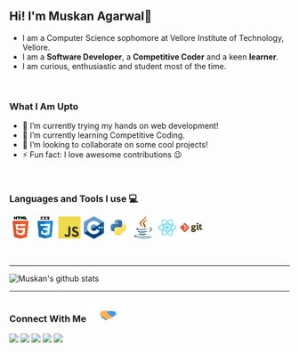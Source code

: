 ## Hi! I'm Muskan Agarwal👋

-  I am a Computer Science sophomore at Vellore Institute of Technology, Vellore.
-  I am a <b>Software Developer</b>, a <b>Competitive Coder</b> and a keen <b>learner</b>.
- I am curious, enthusiastic and student most of the time.


<br />

### What I Am Upto

- 🔭 I’m currently trying my hands on web development!
- 🌱 I’m currently learning Competitive Coding.
- 👯 I’m looking to collaborate on some cool projects!
- ⚡ Fun fact: I love awesome contributions 😉

<br />

###  Languages and Tools I use 💻<br />
  <code><img height="40" src="https://raw.githubusercontent.com/github/explore/80688e429a7d4ef2fca1e82350fe8e3517d3494d/topics/html/html.png"></code>
  <code><img height="40" src="https://raw.githubusercontent.com/github/explore/80688e429a7d4ef2fca1e82350fe8e3517d3494d/topics/css/css.png"></code>
  <code><img height="40" src="https://raw.githubusercontent.com/github/explore/80688e429a7d4ef2fca1e82350fe8e3517d3494d/topics/javascript/javascript.png"></code>
  <code><img height="40" src="https://raw.githubusercontent.com/github/explore/80688e429a7d4ef2fca1e82350fe8e3517d3494d/topics/cpp/cpp.png"></code>
  <code><img height="40" src="https://raw.githubusercontent.com/github/explore/80688e429a7d4ef2fca1e82350fe8e3517d3494d/topics/python/python.png"></code>
  <code><img height="40" src="https://raw.githubusercontent.com/github/explore/80688e429a7d4ef2fca1e82350fe8e3517d3494d/topics/java/java.png"></code>
  <code><img height="40" src="https://raw.githubusercontent.com/github/explore/80688e429a7d4ef2fca1e82350fe8e3517d3494d/topics/react/react.png"></code>
  <code><img height="40" src="https://raw.githubusercontent.com/github/explore/80688e429a7d4ef2fca1e82350fe8e3517d3494d/topics/git/git.png"></code>


<br />

---
![Muskan's github stats](https://github-readme-stats.vercel.app/api?username=muskan278&show_icons=true_color=fff&icon_color=037AFE&text_color=000000&bg_color=ffffff)

---


### Connect With Me <img src="https://github.com/muskan278/muskan278/blob/main/assets/Handshake.gif" height="32px">
[<img src="https://img.shields.io/badge/Facebook-1877F2?style=for-the-badge&logo=facebook&logoColor=white">](https://www.facebook.com/profile.php?id=100008465166208) 
[<img src="https://img.shields.io/badge/Instagram-E4405F?style=for-the-badge&logo=instagram&logoColor=white">](https://www.instagram.com/muskan_278_/)
[<img src="https://img.shields.io/badge/LinkedIn-0077B5?style=for-the-badge&logo=linkedin&logoColor=white">](https://www.linkedin.com/in/muskan-agarwal-8653261a0/)
[<img src="https://img.shields.io/badge/Gmail-D14836?style=for-the-badge&logo=gmail&logoColor=white">](mailto:agarwalmuskan278@gmail.com)
[<img src="https://img.shields.io/badge/GitHub-100000?style=for-the-badge&logo=github&logoColor=white">](https://github.com/muskan278)

